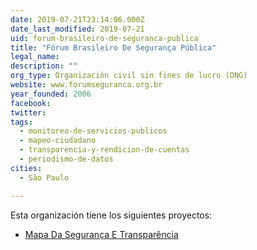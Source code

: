 ```yaml
---
date: 2019-07-21T23:14:06.000Z
date_last_modified: 2019-07-21
uid: forum-brasileiro-de-seguranca-publica
title: "Fórum Brasileiro De Segurança Pública"
legal_name: 
description: ""
org_type: Organización civil sin fines de lucro (ONG)
website: www.forumseguranca.org.br
year_founded: 2006
facebook: 
twitter: 
tags:
  - monitoreo-de-servicios-publicos
  - mapeo-ciudadano
  - transparencia-y-rendicion-de-cuentas
  - periodismo-de-datos
cities: 
  - São Paulo

---
```


Esta organización tiene los siguientes proyectos:

- [Mapa Da Segurança E Transparência](/i/mapa-da-seguranca-e-transparencia.html)
